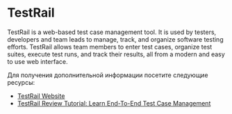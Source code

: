 # TestRail

TestRail is a web-based test case management tool. It is used by testers, developers and team leads to manage, track, and organize software testing efforts. TestRail allows team members to enter test cases, organize test suites, execute test runs, and track their results, all from a modern and easy to use web interface.

Для получения дополнительной информации посетите следующие ресурсы:

- [TestRail Website](https://www.gurock.com/testrail/)
- [TestRail Review Tutorial: Learn End-To-End Test Case Management](https://www.softwaretestinghelp.com/testrail-tutorial/)
